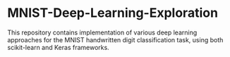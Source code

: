 # MNIST-Deep-Learning-Exploration
This repository contains implementation of various deep learning approaches for the MNIST handwritten digit classification task, using both scikit-learn and Keras frameworks.
